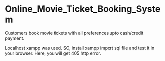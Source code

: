 # Online_Movie_Ticket_Booking_System
Customers book movie tickets with all preferences upto cash/credit payment.


Localhost xampp was used. SO, install xampp import sql file and test it in your browser. Here, you will get 405 http error.
